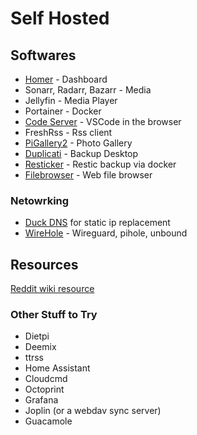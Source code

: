 # Self Hosted

## Softwares
* [Homer](https://github.com/bastienwirtz/homer) - Dashboard
* Sonarr, Radarr, Bazarr - Media
* Jellyfin - Media Player
* Portainer - Docker
* [Code Server](https://github.com/cdr/code-server) - VSCode in the browser
* FreshRss - Rss client
* [PiGallery2](https://github.com/bpatrik/PiGallery2/) - Photo Gallery
* [Duplicati](https://github.com/duplicati/duplicati) - Backup Desktop
* [Resticker](https://github.com/djmaze/resticker) - Restic backup via docker
* [Filebrowser](https://github.com/filebrowser/filebrowser) - Web file browser


### Netowrking
* [Duck DNS](https://www.duckdns.org) for static ip replacement
* [WireHole](https://github.com/IAmStoxe/wirehole) - Wireguard, pihole, unbound

## Resources
[Reddit wiki resource](https://www.reddit.com/r/homelab/wiki/resources)

### Other Stuff to Try
* Dietpi
* Deemix
* ttrss
* Home Assistant
* Cloudcmd
* Octoprint
* Grafana
* Joplin (or a webdav sync server)
* Guacamole
